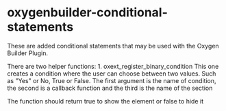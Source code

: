 # oxygenbuilder-conditional-statements
These are added conditional statements that may be used with the Oxygen Builder Plugin.


There are two helper functions: 1. oxext_register_binary_condition This one creates a condition where the user can choose between two values. Such as "Yes" or No, True or False. The first argument is the name of condition, the second is a callback function and the third is the name of the section

The function should return true to show the element or false to hide it 
